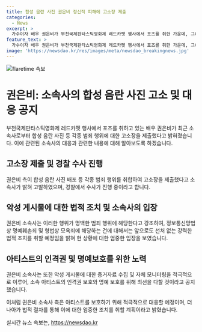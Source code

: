 ```yaml
---
title: 합성 음란 사진 권은비 정신적 피해에 고소장 제출
categories:
  - News
excerpt: >
  가수이자 배우 권은비가 부천국제판타스틱영화제 레드카펫 행사에서 포즈를 취한 가운데, 그녀를 향한 합성 음란 사진 유포 등의 명예훼손 행위로 인해 소속사가 범죄 고소장을 제출했다고 전했다. 소속사는 이에 대해 강력한 법적 조치를 취할 것임을 밝히면서, 해당 행위는 명백한 범죄라고 강조했다. 권은비는 예아로 데뷔한 후 아이즈원의 리더로 활동한 뒤 솔로 가수와 배우로 활동하고 있는데, 최근에는 일본 영화에 출연하는 등 다채로운 활약을 이어가고 있다.
feature_text: >
  가수이자 배우 권은비가 부천국제판타스틱영화제 레드카펫 행사에서 포즈를 취한 가운데, 그녀를 향한 합성 음란 사진 유포 등의 명예훼손 행위로 인해 소속사가 범죄 고소장을 제출했다고 전했다. 소속사는 이에 대해 강력한 법적 조치를 취할 것임을 밝히면서, 해당 행위는 명백한 범죄라고 강조했다. 권은비는 예아로 데뷔한 후 아이즈원의 리더로 활동한 뒤 솔로 가수와 배우로 활동하고 있는데, 최근에는 일본 영화에 출연하는 등 다채로운 활약을 이어가고 있다.
image: 'https://newsdao.kr/res/images/meta/newsdao_breakingnews.jpg'
---
```


<p><img src="https://newsdao.kr/res/images/meta/newsdao_breakingnews.jpg" alt="flaretime 속보" /></p>

<h1><b>권은비</b>: 소속사의 합성 음란 사진 고소 및 대응 공지</h1>

<p>부천국제판타스틱영화제 레드카펫 행사에서 포즈를 취하고 있는 배우 권은비가 최근 소속사로부터 합성 음란 사진 등 각종 범죄 행위에 대한 고소장을 제출했다고 밝혀졌습니다. 이에 관련된 소속사의 대응과 관련한 내용에 대해 알아보도록 하겠습니다.</p>

<h2>고소장 제출 및 경찰 수사 진행</h2>

<p data-ke-size="size16">권은비 측이 합성 음란 사진 배포 등 각종 범죄 행위를 취합하여 고소장을 제출했다고 소속사가 밝혀 고발하였으며, 경찰에서 수사가 진행 중이라고 합니다.</p>

<h2>악성 게시물에 대한 법적 조치 및 소속사의 입장</h2>

<p data-ke-size="size16">권은비 소속사는 이러한 행위가 명백한 범죄 행위에 해당한다고 강조하여, 정보통신망법상 명예훼손죄 및 형법상 모욕죄에 해당하는 건에 대해서는 앞으로도 선처 없는 강력한 법적 조치를 취할 예정임을 밝혀 현 상황에 대한 엄중한 입장을 보였습니다.</p>

<h2>아티스트의 인격권 및 명예보호를 위한 노력</h2>

<p data-ke-size="size16">권은비 소속사는 또한 악성 게시물에 대한 증거자료 수집 및 자체 모니터링을 적극적으로 이루어, 소속 아티스트의 인격권 보호와 명예 보호를 위해 최선을 다할 것이라고 공지했습니다.</p>

<p>이처럼 권은비 소속사 측은 아티스트를 보호하기 위해 적극적으로 대응할 예정이며, 더 나아가 법적 절차를 통해 이에 대한 엄중한 조치를 취할 계획이라고 밝혔습니다.</p>
실시간 뉴스 속보는, <a href="https://newsdao.kr" rel="dofollow">https://newsdao.kr</a>


